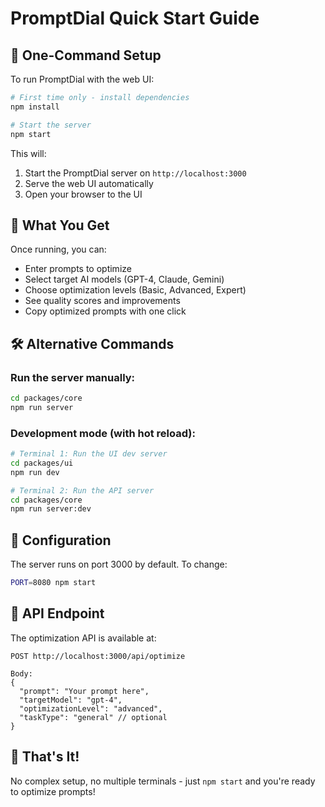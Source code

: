 # PromptDial Quick Start Guide

## 🚀 One-Command Setup

To run PromptDial with the web UI:

```bash
# First time only - install dependencies
npm install

# Start the server
npm start
```

This will:

1. Start the PromptDial server on `http://localhost:3000`
2. Serve the web UI automatically
3. Open your browser to the UI

## 📱 What You Get

Once running, you can:

- Enter prompts to optimize
- Select target AI models (GPT-4, Claude, Gemini)
- Choose optimization levels (Basic, Advanced, Expert)
- See quality scores and improvements
- Copy optimized prompts with one click

## 🛠️ Alternative Commands

### Run the server manually:

```bash
cd packages/core
npm run server
```

### Development mode (with hot reload):

```bash
# Terminal 1: Run the UI dev server
cd packages/ui
npm run dev

# Terminal 2: Run the API server
cd packages/core
npm run server:dev
```

## 🔧 Configuration

The server runs on port 3000 by default. To change:

```bash
PORT=8080 npm start
```

## 📝 API Endpoint

The optimization API is available at:

```
POST http://localhost:3000/api/optimize

Body:
{
  "prompt": "Your prompt here",
  "targetModel": "gpt-4",
  "optimizationLevel": "advanced",
  "taskType": "general" // optional
}
```

## 🎯 That's It!

No complex setup, no multiple terminals - just `npm start` and you're ready to optimize prompts!
